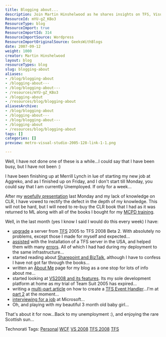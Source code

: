 ```yaml
---
title: Blogging about...
description: Join Martin Hinshelwood as he shares insights on TFS, Visual Studio, and personal reflections during his career transition. Discover his journey and tips!
ResourceId: mYU-gZ_KBo3
ResourceType: blog
ResourceImport: true
ResourceImportId: 314
ResourceImportSource: Wordpress
ResourceImportOriginalSource: GeeksWithBlogs
date: 2007-09-12
weight: 1000
creator: Martin Hinshelwood
layout: blog
resourceTypes: blog
slug: blogging-about
aliases:
- /blog/blogging-about
- /blogging-about---
- /blog/blogging-about---
- /resources/mYU-gZ_KBo3
- /blogging-about
- /resources/blog/blogging-about
aliasesArchive:
- /blog/blogging-about
- /blogging-about---
- /blog/blogging-about---
- /blogging-about
- /resources/blog/blogging-about
tags: []
categories: []
preview: metro-visual-studio-2005-128-link-1-1.png

---
```

Well, I have not done one of these is a while...I could say that I have been busy, but I have not been :)

I have been finishing up at Merrill Lynch in lue of starting my new job at Aggreko, and as I finished up on Friday, and I don't start till Monday, you could say that I am currently Unemployed. If only for a week...

After my [woefully presentation](http://blog.hinshelwood.com/archive/2007/09/06/Developing-Peer-To-Peer-Applications-With-WCF.aspx) last Monday and my lack of knowledge on CLR, I have vowed to rectify the defect in the depth of my knowledge. This will not be hard, but I will need to re-buy the CLR book that I had as it was returned to ML along with all of the books I bought for my [MCPD training](http://blog.hinshelwood.com/archive/2007/05/04/Studying-for-Exam-70-536-MCTS-Application-Development-Foundation.aspx).

Well, in the last month (yes I know I said I would do this every week) I have:

- [upgrade](http://blog.hinshelwood.com/archive/2007/08/13/A-new-day-a-new-week-a-new-Team-Server.aspx) a server from [TFS](http://msdn2.microsoft.com/en-us/teamsystem/aa718934.aspx "Team Foundation Server") 2005 to TFS 2008 Beta 2. With absolutely no problems, except those I made for myself and expected...
- [assisted](http://blog.hinshelwood.com/archive/2007/08/14/Team-Foundation-Server-Error-TF30177--Team-Project-Creation-Failed.aspx) with the Installation of a TFS server in the USA, and helped them with many [errors](http://blog.hinshelwood.com/archive/2007/08/20/Team-Foundation-Server-Error-TF30177-Team-Project-Creation-Failed.aspx). All of which I had had during my deployment to the same infrastructure...
- started reading about [Sharepoint and BizTalk](http://blog.hinshelwood.com/archive/2007/08/19/Studying-for-the-new-job.aspx), although I have to confess I have not got far through the books...
- written an [About Me](http://blog.hinshelwood.com/archive/2007/08/20/About-Martin-John-Hinshelwood.aspx) page for my blog as a one stop for lots of info about me...
- started looking at [VS2008 and its features](http://blog.hinshelwood.com/archive/2007/08/20/Using-Visual-Studio-2008.aspx). Its my sole development platform at home as my trial of Team Suit 2005 has expired...
- writing a [multi-part article](http://blog.hinshelwood.com/archive/2007/08/21/TFS-Event-Handler-in-.NET-3.5.aspx) on how to create a [TFS Event Handler](http://tfseventhandler.codeplex.multidimensionalfreethinking.co.uk)...I'm at [part 2](http://blog.hinshelwood.com/archive/2007/09/07/TFS-Event-Handler-in-.NET-3.5-Part-2---HandlingAgain.aspx) at the moment...
- [interviewing for a job](http://blog.hinshelwood.com/archive/2007/09/12/Interviewing-for-Microsoft.aspx) at Microsoft...
- Oh, and playing with my beautiful 3 month old baby girl...

That's about it for now...Back to my unemployment :), and enjoying the rare Scottish sun...

Technorati Tags: [Personal](http://technorati.com/tags/Personal) [WCF](http://technorati.com/tags/WCF) [VS 2008](http://technorati.com/tags/VS+2008) [TFS 2008](http://technorati.com/tags/TFS+2008) [TFS](http://technorati.com/tags/TFS)
